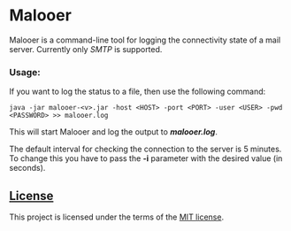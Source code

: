 # Malooer

Malooer is a command-line tool for logging the connectivity state of a mail server. Currently only _SMTP_ is supported.

### Usage:
If you want to log the status to a file, then use the following command:
```
java -jar malooer-<v>.jar -host <HOST> -port <PORT> -user <USER> -pwd <PASSWORD> >> malooer.log
```
This will start Malooer and log the output to _**malooer.log**_.

The default interval for checking the connection to the server is 5 minutes. To change this you have to pass the **-i** parameter with the desired value (in seconds).

## [License](LICENSE)

This project is licensed under the terms of the [MIT license](LICENSE).
